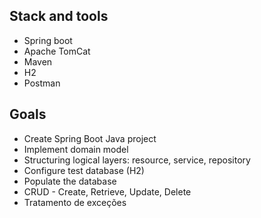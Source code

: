 ## Stack and tools
* Spring boot
* Apache TomCat
* Maven
* H2
* Postman

## Goals
* Create Spring Boot Java project
* Implement domain model
* Structuring logical layers: resource, service, repository
* Configure test database (H2)
* Populate the database
* CRUD - Create, Retrieve, Update, Delete
* Tratamento de exceções
